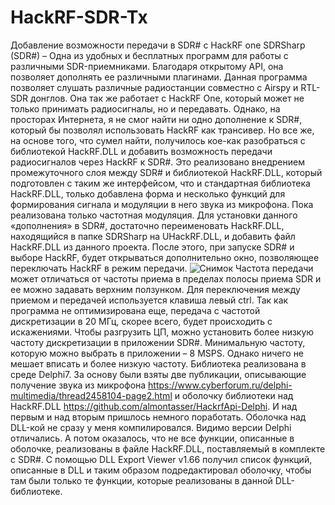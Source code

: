 # HackRF-SDR-Tx
Добавление возможности передачи в SDR# с HackRF one
SDRSharp (SDR#) – Одна из удобных и бесплатных программ для работы с различными SDR-приемниками.  Благодаря открытому API, она позволяет дополнять ее различными плагинами. Данная программа позволяет слушать различные радиостанции совместно с Airspy и RTL-SDR донглов. Она так же работает с HackRF One, который может не только принимать радиосигналы, но и передавать. Однако, на просторах Интернета, я не смог найти ни одно дополнение к SDR#, который бы позволял использовать HackRF как трансивер. Но все же, на основе того, что сумел найти, получилось кое-как разобраться с библиотекой HackRF.DLL и добавить возможность передачи  радиосигналов через HackRF к SDR#. Это реализовано внедрением промежуточного слоя между SDR# и библиотекой HackRF.DLL, который подготовлен с таким же интерфейсом, что и стандартная библиотека HackRF.DLL, только добавлена форма и несколько функций для формирования сигнала и модуляции в него звука из микрофона. Пока реализована только частотная модуляция. 
Для установки данного «дополнения» в SDR#, достаточно переименовать HackRF.DLL, находящийся в папке SDRSharp на UHackRF.DLL, и добавить файл HackRF.DLL из данного проекта.
После этого, при запуске SDR# и выборе HackRF, будет открываться дополнительно окно, позволяющее переключать HackRF в режим передачи.
![Снимок](https://user-images.githubusercontent.com/101126680/157074082-25d7bad2-05fd-4374-982f-23eb66c3669e.png)
Частота передачи может отличаться от частоты приема в пределах полосы приема SDR и ее можно задавать верхним ползунком. Для переключения между приемом и передачей используется клавиша левый ctrl. 
Так как программа не оптимизирована еще, передача с частотой дискретизации в 20 МГц, скорее всего, будет происходить с искажениями. Чтобы разгрузить ЦП, можно установить более низкую частоту дискретизации в приложении SDR#. Минимальную частоту, которую можно выбрать в приложении – 8 MSPS. Однако ничего не мешает вписать и более низкую частоту. 
Библиотека реализована в среде Delphi7. За основу были взяты две публикации, описывающие получение звука из микрофона https://www.cyberforum.ru/delphi-multimedia/thread2458104-page2.html  и оболочку библиотеки над HackRF.DLL https://github.com/almontasser/HackrfApi-Delphi.
И над первым и над  вторым пришлось немного поработать. Оболочка над DLL-кой не сразу у меня компилировался. Видимо версии Delphi отличались. А потом оказалось, что не все функции, описанные в оболочке, реализованы в файле HackRF.DLL, поставляемый в комплекте с SDR#. С помощью DLL Export Viewer v1.66 получил список функций, описанные в DLL и таким образом подредактировал оболочку, чтобы там были только те функции, которые реализованы в данной DLL-библиотеке.
